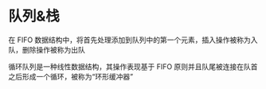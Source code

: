 # 队列&栈

在 FIFO 数据结构中，将首先处理添加到队列中的第一个元素，插入操作被称为入队，删除操作被称为出队

循环队列是一种线性数据结构，其操作表现基于 FIFO 原则并且队尾被连接在队首之后形成一个循环，被称为“环形缓冲器”
